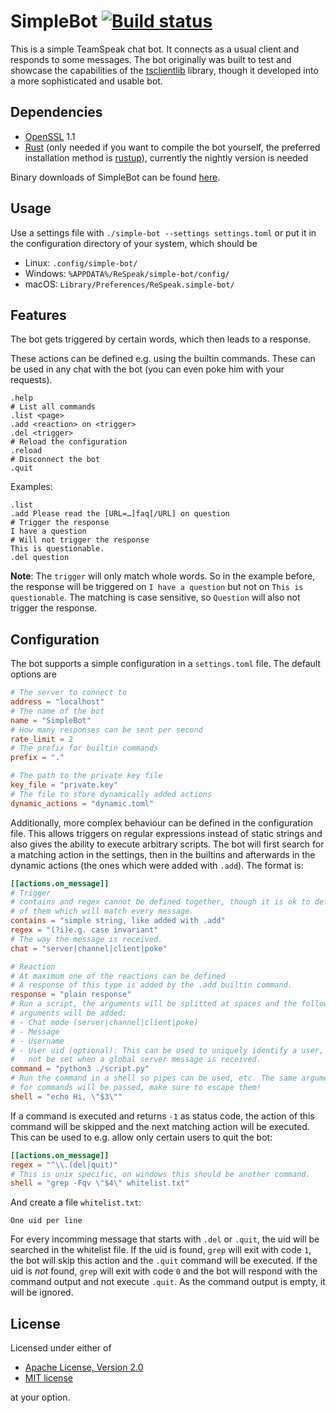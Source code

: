 # SimpleBot [![Build status](https://ci.appveyor.com/api/projects/status/p2og3vtd60boblbw/branch/master?svg=true)](https://ci.appveyor.com/project/Flakebi/simplebot/branch/master)

This is a simple TeamSpeak chat bot. It connects as a usual client and responds to some messages. The bot originally was built to test and showcase the capabilities of the [tsclientlib](https://github.com/ReSpeak/tsclientlib) library, though it developed into a more sophisticated and usable bot.

## Dependencies
- [OpenSSL](https://www.openssl.org) 1.1
- [Rust](https://rust-lang.org) (only needed if you want to compile the bot yourself, the preferred installation method is [rustup](https://rustup.rs)), currently the nightly version is needed

Binary downloads of SimpleBot can be found [here](https://splamy.de/Nightly).

## Usage
Use a settings file with `./simple-bot --settings settings.toml` or put it in the configuration directory of your system, which should be

- Linux: `.config/simple-bot/`
- Windows: `%APPDATA%/ReSpeak/simple-bot/config/`
- macOS: `Library/Preferences/ReSpeak.simple-bot/`

## Features
The bot gets triggered by certain words, which then leads to a response.

These actions can be defined e.g. using the builtin commands.
These can be used in any chat with the bot (you can even poke him with your requests).
```
.help
# List all commands
.list <page>
.add <reaction> on <trigger>
.del <trigger>
# Reload the configuration
.reload
# Disconnect the bot
.quit
```

Examples:
```
.list
.add Please read the [URL=…]faq[/URL] on question
# Trigger the response
I have a question
# Will not trigger the response
This is questionable.
.del question
```

**Note**: The `trigger` will only match whole words. So in the example before, the response will be triggered on `I have a question` but not on `This is questionable`.
The matching is case sensitive, so `Question` will also not trigger the response.

## Configuration
The bot supports a simple configuration in a `settings.toml` file. The default options are
```toml
# The server to connect to
address = "localhost"
# The name of the bot
name = "SimpleBot"
# How many responses can be sent per second
rate_limit = 2
# The prefix for builtin commands
prefix = "."

# The path to the private key file
key_file = "private.key"
# The file to store dynamically added actions
dynamic_actions = "dynamic.toml"
```

Additionally, more complex behaviour can be defined in the configuration file.
This allows triggers on regular expressions instead of static strings and also gives the ability to execute arbitrary scripts.
The bot will first search for a matching action in the settings, then in the builtins and afterwards in the dynamic actions (the ones which were added with `.add`).
The format is:
```toml
[[actions.on_message]]
# Trigger
# contains and regex cannot be defined together, though it is ok to define none
# of them which will match every message.
contains = "simple string, like added with .add"
regex = "(?i)e.g. case invariant"
# The way the message is received.
chat = "server|channel|client|poke"

# Reaction
# At maximum one of the reactions can be defined
# A response of this type is added by the .add builtin command.
response = "plain response"
# Run a script, the arguments will be splitted at spaces and the following
# arguments will be added:
# - Chat mode (server|channel|client|poke)
# - Message
# - Username
# - User uid (optional): This can be used to uniquely identify a user, it will
#   not be set when a global server message is received.
command = "python3 ./script.py"
# Run the command in a shell so pipes can be used, etc. The same arguments as
# for commands will be passed, make sure to escape them!
shell = "echo Hi, \"$3\""
```

If a command is executed and returns `-1` as status code, the action of this command will be skipped and the next matching action will be executed.
This can be used to e.g. allow only certain users to quit the bot:
```toml
[[actions.on_message]]
regex = "^\\.(del|quit)"
# This is unix specific, on windows this should be another command.
shell = "grep -Fqv \"$4\" whitelist.txt"
```
And create a file `whitelist.txt`:
```
One uid per line
```

For every incomming message that starts with `.del` or `.quit`, the uid will be searched in the whitelist file.
If the uid is found, `grep` will exit with code `1`, the bot will skip this action and the `.quit` command will be executed.
If the uid is *not* found, `grep` will exit with code `0` and the bot will respond with the command output and not execute `.quit`. As the command output is empty, it will be ignored.

## License
Licensed under either of

 * [Apache License, Version 2.0](LICENSE-APACHE)
 * [MIT license](LICENSE-MIT)

at your option.
